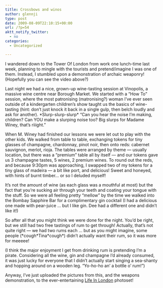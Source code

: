 ```yaml
---
title: Crossbows and winos
author: glennji
type: post
date: 2009-08-09T22:10:15+00:00
url: /?p=54
aktt_notify_twitter:
  - no
categories:
  - Uncategorized

---
```

<div class="youtube-video" style="text-align: center;">
</div>

I wandered down to the Tower Of London from work one lunch-time last week, planning to mingle with the tourists and pretend/imagine I was one of them. Instead, I stumbled upon a demonstration of archaic weaponry! (Hopefully you can see the video above?)
  
Last night we had a nice, grown-up wine-tasting session at Vinopolis, a massive wine centre near Borough Market. We started with a &#8220;How To&#8221; session, where the most patronising (matronising?) woman I&#8217;ve ever seen outside of a kindergarten children&#8217;s show taught us the basics of wine-tasting (hint: don&#8217;t just knock it back in a single gulp, then belch loudly and ask for another). \*Slurp-slurp-slurp\* &#8220;Can you hear the noise I&#8217;m making, children? Can YOU make a slurping noise too? Big slurps for Madame Winey, that&#8217;s riiight.&#8221;
  
When M. Winey had finished our lessons we were let out to play with the other kids. We walked from table to table, exchanging tokens for tiny glasses of champagne, chardonnay, pinot noir, then onto reds: cabernet sauvignon, merlot, rioja. The tables were arranged by theme &#8212; usually location, but there was a &#8220;premium&#8221; table all by itself &#8212; and our tokens gave us 3 champagne tastes, 5 wines, 2 premium wines. To round out the reds, and because 9:30pm was approaching, I swapped two of my tokens for a tiny glass of madeira &#8212; a bit like port, and delicious! Sweet and honeyed, with hints of burnt timber&#8230; or so I deluded myself!
  
It&#8217;s not the amount of wine (as each glass was a mouthful at most) but the fact that you&#8217;re sucking air through your teeth and coating your tongue with the stuff. So we were all feeling pretty &#8220;mellow&#8221; by the time we walked into the Bombay Sapphire Bar for a complimentary gin cocktail (I had a delicious one made with pear-juice &#8230; but I like gin. Dee had a different one and didn&#8217;t like it!)
  
So after all that you might think we were done for the night. You&#8217;d be right, but we still had two free tastings of rum to get through! Actually, that&#8217;s not quite right &#8212; we had two rums each &#8230; but as you might imagine, some people (\*cough\*Tina\*cough\*) didn&#8217;t actually want their rum, so it was more for meeeee!
  
(I think the major enjoyment I get from drinking rum is pretending I&#8217;m a pirate. Considering all the wine, gin and champagne I&#8217;d already consumed, it was just lucky for everyone that I didn&#8217;t actually start singing a sea-shanty and hopping around on a wooden leg. &#8220;Yo-ho-ho an&#8217; a bottle o&#8217; rum!&#8221;)
  
Anyway, I&#8217;ve just uploaded the pictures from this, and the weapons demonstration, to the ever-entertaining [Life In London][1] photoset!

 [1]: http://www.flickr.com/photos/glennji/sets/72157601662442603/
